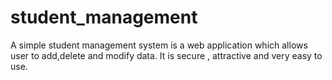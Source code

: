 # student_management
 A simple student management system is a web application which allows user to add,delete and modify data. It is secure , attractive and very easy to use.
